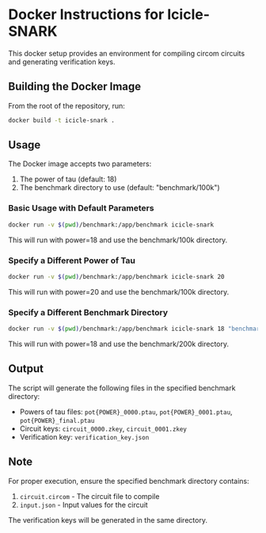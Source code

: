 # Docker Instructions for Icicle-SNARK

This docker setup provides an environment for compiling circom circuits and generating verification keys.

## Building the Docker Image

From the root of the repository, run:

```bash
docker build -t icicle-snark .
```

## Usage

The Docker image accepts two parameters:
1. The power of tau (default: 18)
2. The benchmark directory to use (default: "benchmark/100k")

### Basic Usage with Default Parameters

```bash
docker run -v $(pwd)/benchmark:/app/benchmark icicle-snark
```

This will run with power=18 and use the benchmark/100k directory.

### Specify a Different Power of Tau

```bash
docker run -v $(pwd)/benchmark:/app/benchmark icicle-snark 20
```

This will run with power=20 and use the benchmark/100k directory.

### Specify a Different Benchmark Directory

```bash
docker run -v $(pwd)/benchmark:/app/benchmark icicle-snark 18 "benchmark/200k"
```

This will run with power=18 and use the benchmark/200k directory.

## Output

The script will generate the following files in the specified benchmark directory:
- Powers of tau files: `pot{POWER}_0000.ptau`, `pot{POWER}_0001.ptau`, `pot{POWER}_final.ptau`
- Circuit keys: `circuit_0000.zkey`, `circuit_0001.zkey`
- Verification key: `verification_key.json`

## Note

For proper execution, ensure the specified benchmark directory contains:
1. `circuit.circom` - The circuit file to compile
2. `input.json` - Input values for the circuit

The verification keys will be generated in the same directory.
